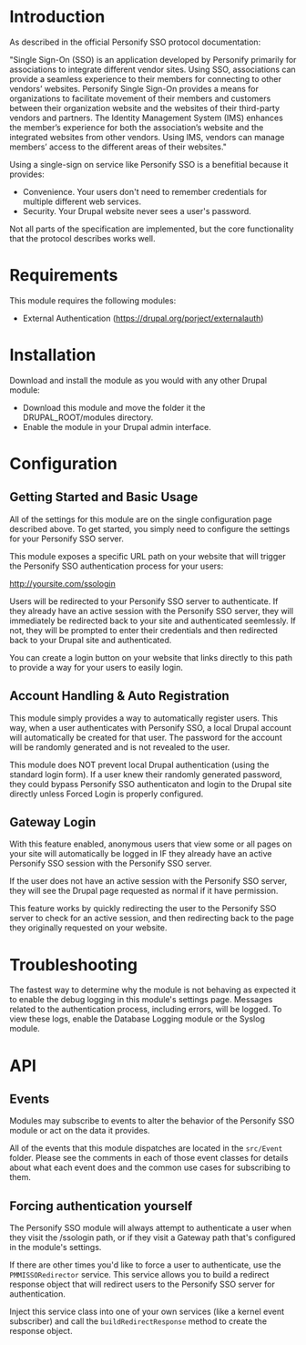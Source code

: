 # Introduction

As described in the official Personify SSO protocol documentation:

"Single Sign-On (SSO) is an application developed by Personify primarily for 
 associations to integrate different vendor sites. Using SSO, associations can 
 provide a seamless experience to their members for connecting to other vendors’ 
 websites. Personify Single Sign-On provides a means for organizations to facilitate
 movement of their members and customers between their organization website and the 
 websites of their third-party vendors and partners. The Identity Management System 
 (IMS) enhances the member’s experience for both the association’s website and the 
 integrated websites from other vendors. Using IMS, vendors can manage members’ 
 access to the different areas of their websites."
 
Using a single-sign on service like Personify SSO is a benefitial because it provides:

* Convenience. Your users don't need to remember credentials for multiple
  different web services.
* Security. Your Drupal website never sees a user's password.

Not all parts of the specification are implemented, but the core functionality
that the protocol describes works well.

# Requirements

This module requires the following modules: 

* External Authentication (https://drupal.org/porject/externalauth)

# Installation

Download and install the module as you would with any other Drupal module:

* Download this module and move the folder it the DRUPAL_ROOT/modules 
  directory.
* Enable the module in your Drupal admin interface.

# Configuration

## Getting Started and Basic Usage

All of the settings for this module are on the single configuration page
described above. To get started, you simply need to configure the settings
for your Personify SSO server.

This module exposes a specific URL path on your website that will trigger
the Personify SSO authentication process for your users:

http://yoursite.com/ssologin

Users will be redirected to your Personify SSO server to authenticate. If they 
already have an active session with the Personify SSO server, they will immediately 
be redirected back to your site and authenticated seemlessly. If not, they will be 
prompted to enter their credentials and then redirected back to your Drupal site 
and authenticated.

You can create a login button on your website that links directly to this
path to provide a way for your users to easily login.

## Account Handling & Auto Registration

This module simply provides a way to automatically register users.
This way, when a user authenticates with Personify SSO, a local Drupal account will
automatically be created for that user. The password for the account will
be randomly generated and is not revealed to the user.

This module does NOT prevent local Drupal authentication (using the standard
login form). If a user knew their randomly generated password, they could bypass 
Personify SSO authenticaton and login to the Drupal site directly unless Forced Login
is properly configured.

## Gateway Login

With this feature enabled, anonymous users that view some or all pages on
your site will automatically be logged in IF they already have an active
Personify SSO session with the Personify SSO server.

If the user does not have an active session with the Personify SSO server, 
they will see the Drupal page requested as normal if it have permission.

This feature works by quickly redirecting the user to the Personify SSO 
server to check for an active session, and then redirecting back to the 
page they originally requested on your website.

# Troubleshooting
The fastest way to determine why the module is not behaving as expected it to
enable the debug logging in this module's settings page. Messages related to
the authentication process, including errors, will be logged. To view these
logs, enable the Database Logging module or the Syslog module.

# API

## Events
Modules may subscribe to events to alter the behavior of the Personify SSO 
module or act on the data it provides.

All of the events that this module dispatches are located in the `src/Event`
folder. Please see the comments in each of those event classes for details about
what each event does and the common use cases for subscribing to them.

## Forcing authentication yourself
The Personify SSO module will always attempt to authenticate a user when they 
visit the /ssologin path, or if they visit a Gateway path that's configured in 
the module's settings.

If there are other times you'd like to force a user to authenticate, use the
`PMMISSORedirector` service. This service allows you to build a redirect response
object that will redirect users to the Personify SSO server for authentication.

Inject this service class into one of your own services (like a kernel event
subscriber) and call the `buildRedirectResponse` method to create the response
object.
